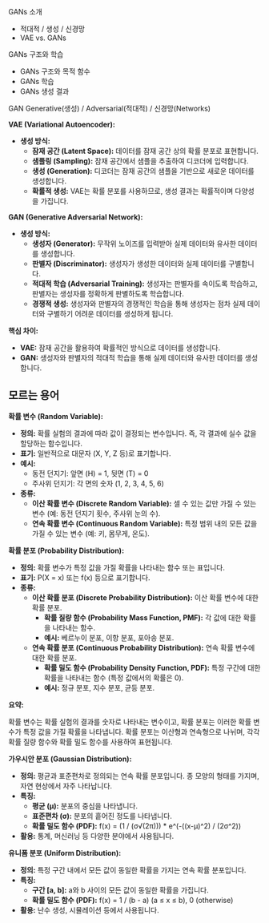 GANs 소개
- 적대적 / 생성 / 신경망
- VAE vs. GANs

GANs 구조와 학습
- GANs 구조와 목적 함수
- GANs 학습
- GANs 생성 결과


GAN
Generative(생성) / Adversarial(적대적) / 신경망(Networks)

**VAE (Variational Autoencoder):**

*   **생성 방식:**
    *   **잠재 공간 (Latent Space):** 데이터를 잠재 공간 상의 확률 분포로 표현합니다.
    *   **샘플링 (Sampling):** 잠재 공간에서 샘플을 추출하여 디코더에 입력합니다.
    *   **생성 (Generation):** 디코더는 잠재 공간의 샘플을 기반으로 새로운 데이터를 생성합니다.
    *   **확률적 생성:** VAE는 확률 분포를 사용하므로, 생성 결과는 확률적이며 다양성을 가집니다.

**GAN (Generative Adversarial Network):**

*   **생성 방식:**
    *   **생성자 (Generator):** 무작위 노이즈를 입력받아 실제 데이터와 유사한 데이터를 생성합니다.
    *   **판별자 (Discriminator):** 생성자가 생성한 데이터와 실제 데이터를 구별합니다.
    *   **적대적 학습 (Adversarial Training):** 생성자는 판별자를 속이도록 학습하고, 판별자는 생성자를 정확하게 판별하도록 학습합니다.
    *   **경쟁적 생성:** 생성자와 판별자의 경쟁적인 학습을 통해 생성자는 점차 실제 데이터와 구별하기 어려운 데이터를 생성하게 됩니다.

**핵심 차이:**

*   **VAE:** 잠재 공간을 활용하여 확률적인 방식으로 데이터를 생성합니다.
*   **GAN:** 생성자와 판별자의 적대적 학습을 통해 실제 데이터와 유사한 데이터를 생성합니다.


## 모르는 용어

**확률 변수 (Random Variable):**

*   **정의:** 확률 실험의 결과에 따라 값이 결정되는 변수입니다. 즉, 각 결과에 실수 값을 할당하는 함수입니다.
*   **표기:** 일반적으로 대문자 (X, Y, Z 등)로 표기합니다.
*   **예시:**
    *   동전 던지기: 앞면 (H) = 1, 뒷면 (T) = 0
    *   주사위 던지기: 각 면의 숫자 (1, 2, 3, 4, 5, 6)
*   **종류:**
    *   **이산 확률 변수 (Discrete Random Variable):** 셀 수 있는 값만 가질 수 있는 변수 (예: 동전 던지기 횟수, 주사위 눈의 수).
    *   **연속 확률 변수 (Continuous Random Variable):** 특정 범위 내의 모든 값을 가질 수 있는 변수 (예: 키, 몸무게, 온도).

**확률 분포 (Probability Distribution):**

*   **정의:** 확률 변수가 특정 값을 가질 확률을 나타내는 함수 또는 표입니다.
*   **표기:** P(X = x) 또는 f(x) 등으로 표기합니다.
*   **종류:**
    *   **이산 확률 분포 (Discrete Probability Distribution):** 이산 확률 변수에 대한 확률 분포.
        *   **확률 질량 함수 (Probability Mass Function, PMF):** 각 값에 대한 확률을 나타내는 함수.
        *   **예시:** 베르누이 분포, 이항 분포, 포아송 분포.
    *   **연속 확률 분포 (Continuous Probability Distribution):** 연속 확률 변수에 대한 확률 분포.
        *   **확률 밀도 함수 (Probability Density Function, PDF):** 특정 구간에 대한 확률을 나타내는 함수 (특정 값에서의 확률은 0).
        *   **예시:** 정규 분포, 지수 분포, 균등 분포.

**요약:**

확률 변수는 확률 실험의 결과를 숫자로 나타내는 변수이고, 확률 분포는 이러한 확률 변수가 특정 값을 가질 확률을 나타냅니다. 확률 분포는 이산형과 연속형으로 나뉘며, 각각 확률 질량 함수와 확률 밀도 함수를 사용하여 표현됩니다.

**가우시안 분포 (Gaussian Distribution):**

*   **정의:** 평균과 표준편차로 정의되는 연속 확률 분포입니다. 종 모양의 형태를 가지며, 자연 현상에서 자주 나타납니다.
*   **특징:**
    *   **평균 (μ):** 분포의 중심을 나타냅니다.
    *   **표준편차 (σ):** 분포의 흩어진 정도를 나타냅니다.
    *   **확률 밀도 함수 (PDF):**  f(x) = (1 / (σ√(2π))) * e^(-((x-μ)^2) / (2σ^2))
*   **활용:** 통계, 머신러닝 등 다양한 분야에서 사용됩니다.

**유니폼 분포 (Uniform Distribution):**

*   **정의:** 특정 구간 내에서 모든 값이 동일한 확률을 가지는 연속 확률 분포입니다.
*   **특징:**
    *   **구간 [a, b]:** a와 b 사이의 모든 값이 동일한 확률을 가집니다.
    *   **확률 밀도 함수 (PDF):** f(x) = 1 / (b - a)  (a ≤ x ≤ b), 0 (otherwise)
*   **활용:** 난수 생성, 시뮬레이션 등에서 사용됩니다.